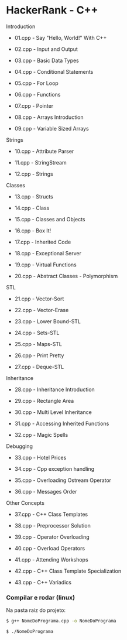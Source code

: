 # HackerRank - C++

Introduction

- 01.cpp - Say "Hello, World!" With C++

- 02.cpp - Input and Output

- 03.cpp - Basic Data Types

- 04.cpp - Conditional Statements

- 05.cpp - For Loop

- 06.cpp - Functions

- 07.cpp - Pointer

- 08.cpp - Arrays Introduction

- 09.cpp - Variable Sized Arrays

Strings

- 10.cpp - Attribute Parser

- 11.cpp - StringStream

- 12.cpp - Strings

Classes

- 13.cpp - Structs

- 14.cpp - Class

- 15.cpp - Classes and Objects

- 16.cpp - Box It!

- 17.cpp - Inherited Code

- 18.cpp - Exceptional Server

- 19.cpp - Virtual Functions

- 20.cpp - Abstract Classes - Polymorphism

STL

- 21.cpp - Vector-Sort

- 22.cpp - Vector-Erase

- 23.cpp - Lower Bound-STL

- 24.cpp - Sets-STL

- 25.cpp - Maps-STL

- 26.cpp - Print Pretty

- 27.cpp - Deque-STL

Inheritance

- 28.cpp - Inheritance Introduction

- 29.cpp - Rectangle Area

- 30.cpp - Multi Level Inheritance

- 31.cpp - Accessing Inherited Functions

- 32.cpp - Magic Spells

Debugging

- 33.cpp - Hotel Prices

- 34.cpp - Cpp exception handling

- 35.cpp - Overloading Ostream Operator

- 36.cpp - Messages Order

Other Concepts

- 37.cpp - C++ Class Templates

- 38.cpp - Preprocessor Solution

- 39.cpp - Operator Overloading

- 40.cpp - Overload Operators

- 41.cpp - Attending Workshops

- 42.cpp - C++ Class Template Specialization

- 43.cpp - C++ Variadics

### Compilar e rodar (linux)

Na pasta raiz do projeto:

```bash
$ g++ NomeDoPrograma.cpp -o NomeDoPrograma

$ ./NomeDoPrograma
```